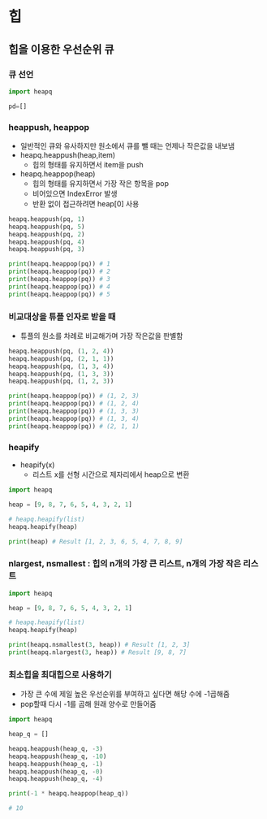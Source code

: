 # 힙

## 힙을 이용한 우선순위 큐

### 큐 선언
```python
import heapq

pd=[]
```

### heappush, heappop
- 일반적인 큐와 유사하지만 원소에서 큐를 뺄 때는 언제나 작은값을 내보냄
- heapq.heappush(heap,item)
    - 힙의 형태를 유지하면서 item을 push
- heapq.heappop(heap)
    - 힙의 형태를 유지하면서 가장 작은 항목을 pop
    - 비어있으면 IndexError 발생
    - 반환 없이 접근하려면 heap[0] 사용

```python
heapq.heappush(pq, 1)
heapq.heappush(pq, 5)
heapq.heappush(pq, 2)
heapq.heappush(pq, 4)
heapq.heappush(pq, 3)

print(heapq.heappop(pq)) # 1
print(heapq.heappop(pq)) # 2
print(heapq.heappop(pq)) # 3
print(heapq.heappop(pq)) # 4
print(heapq.heappop(pq)) # 5
```

### 비교대상을 튜플 인자로 받을 때
- 튜플의 원소를 차례로 비교해가며 가장 작은값을 판별함
```python
heapq.heappush(pq, (1, 2, 4))
heapq.heappush(pq, (2, 1, 1))
heapq.heappush(pq, (1, 3, 4))
heapq.heappush(pq, (1, 3, 3))
heapq.heappush(pq, (1, 2, 3))

print(heapq.heappop(pq)) # (1, 2, 3)
print(heapq.heappop(pq)) # (1, 2, 4)
print(heapq.heappop(pq)) # (1, 3, 3)
print(heapq.heappop(pq)) # (1, 3, 4)
print(heapq.heappop(pq)) # (2, 1, 1)
```

### heapify
- heapify(x)
    - 리스트 x를 선형 시간으로 제자리에서 heap으로 변환
```python
import heapq

heap = [9, 8, 7, 6, 5, 4, 3, 2, 1]

# heapq.heapify(list)
heapq.heapify(heap)

print(heap) # Result [1, 2, 3, 6, 5, 4, 7, 8, 9]
```

### nlargest, nsmallest : 힙의 n개의 가장 큰 리스트, n개의 가장 작은 리스트
```python
import heapq

heap = [9, 8, 7, 6, 5, 4, 3, 2, 1]

# heapq.heapify(list)
heapq.heapify(heap)

print(heapq.nsmallest(3, heap)) # Result [1, 2, 3]
print(heapq.nlargest(3, heap)) # Result [9, 8, 7]
```

### 최소힙을 최대힙으로 사용하기
- 가장 큰 수에 제일 높은 우선순위를 부여하고 싶다면 해당 수에 -1곱해줌
- pop할때 다시 -1를 곱해 원래 양수로 만들어줌
```python
import heapq

heap_q = []

heapq.heappush(heap_q, -3)
heapq.heappush(heap_q, -10)
heapq.heappush(heap_q, -1)
heapq.heappush(heap_q, -0)
heapq.heappush(heap_q, -4)

print(-1 * heapq.heappop(heap_q))

# 10
```